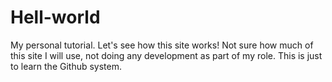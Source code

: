 # Hell-world
My personal tutorial. Let's see how this site works!
Not sure how much of this site I will use, not doing any development as part of my role.  This is just to learn the Github system.
